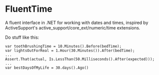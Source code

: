 FluentTime
==========

A fluent interface in .NET for working with dates and times, inspired by 
ActiveSupport's active_support/core_ext/numeric/time extensions.

Do stuff like this:

    var toothBrushingTime = 10.Minutes().Before(bedTime);
    var lightsOutForReal = 1.Hour(30.Minutes()).After(bedTime);
    ...
    Assert.That(actual, Is.LessThan(50.Milliseconds().After(expected)));
    ...
    var bestDaysOfMyLife = 30.days().Ago()

